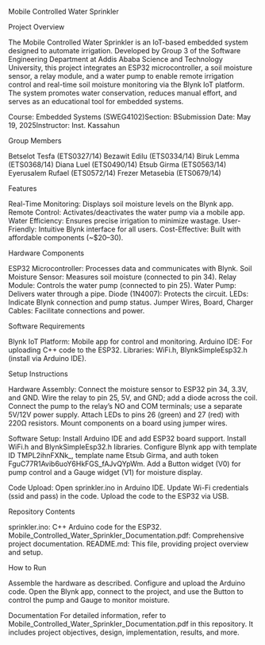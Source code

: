 Mobile Controlled Water Sprinkler

Project Overview

The Mobile Controlled Water Sprinkler is an IoT-based embedded system designed to automate irrigation. Developed by Group 3 of the Software Engineering Department at Addis Ababa Science and Technology University, this project integrates an ESP32 microcontroller, a soil moisture sensor, a relay module, and a water pump to enable remote irrigation control and real-time soil moisture monitoring via the Blynk IoT platform. The system promotes water conservation, reduces manual effort, and serves as an educational tool for embedded systems.

Course: Embedded Systems (SWEG4102)Section: BSubmission Date: May 19, 2025Instructor: Inst. Kassahun

Group Members

Betselot Tesfa (ETS0327/14)
Bezawit Edilu (ETS0334/14)
Biruk Lemma (ETS0368/14)
Diana Luel (ETS0490/14)
Etsub Girma (ETS0563/14)
Eyerusalem Rufael (ETS0572/14)
Frezer Metasebia (ETS0679/14)

Features

Real-Time Monitoring: Displays soil moisture levels on the Blynk app.
Remote Control: Activates/deactivates the water pump via a mobile app.
Water Efficiency: Ensures precise irrigation to minimize wastage.
User-Friendly: Intuitive Blynk interface for all users.
Cost-Effective: Built with affordable components (~$20–30).

Hardware Components

ESP32 Microcontroller: Processes data and communicates with Blynk.
Soil Moisture Sensor: Measures soil moisture (connected to pin 34).
Relay Module: Controls the water pump (connected to pin 25).
Water Pump: Delivers water through a pipe.
Diode (1N4007): Protects the circuit.
LEDs: Indicate Blynk connection and pump status.
Jumper Wires, Board, Charger Cables: Facilitate connections and power.

Software Requirements

Blynk IoT Platform: Mobile app for control and monitoring.
Arduino IDE: For uploading C++ code to the ESP32.
Libraries: WiFi.h, BlynkSimpleEsp32.h (install via Arduino IDE).

Setup Instructions

Hardware Assembly:
Connect the moisture sensor to ESP32 pin 34, 3.3V, and GND.
Wire the relay to pin 25, 5V, and GND; add a diode across the coil.
Connect the pump to the relay’s NO and COM terminals; use a separate 5V/12V power supply.
Attach LEDs to pins 26 (green) and 27 (red) with 220Ω resistors.
Mount components on a board using jumper wires.

Software Setup:
Install Arduino IDE and add ESP32 board support.
Install WiFi.h and BlynkSimpleEsp32.h libraries.
Configure Blynk app with template ID TMPL2ihnFXNk\_, template name Etsub Girma, and auth token FguC77R1Avib6uoY6HkFGS_fAJvQYpWm.
Add a Button widget (V0) for pump control and a Gauge widget (V1) for moisture display.

Code Upload:
Open sprinkler.ino in Arduino IDE.
Update Wi-Fi credentials (ssid and pass) in the code.
Upload the code to the ESP32 via USB.

Repository Contents

sprinkler.ino: C++ Arduino code for the ESP32.
Mobile_Controlled_Water_Sprinkler_Documentation.pdf: Comprehensive project documentation.
README.md: This file, providing project overview and setup.

How to Run

Assemble the hardware as described.
Configure and upload the Arduino code.
Open the Blynk app, connect to the project, and use the Button to control the pump and Gauge to monitor moisture.

Documentation
For detailed information, refer to Mobile_Controlled_Water_Sprinkler_Documentation.pdf in this repository. It includes project objectives, design, implementation, results, and more.
